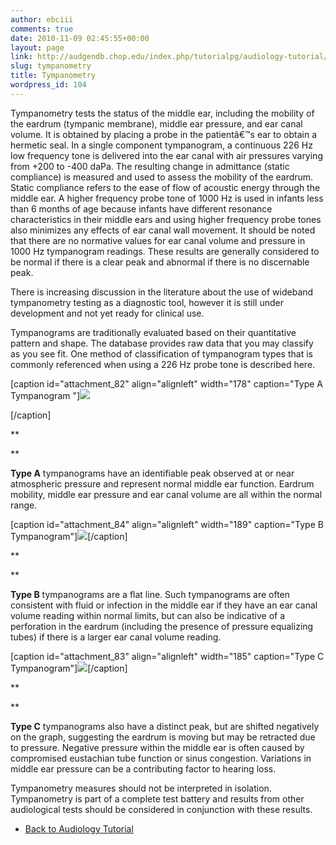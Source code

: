```yaml
---
author: ebciii
comments: true
date: 2010-11-09 02:45:55+00:00
layout: page
link: http://audgendb.chop.edu/index.php/tutorialpg/audiology-tutorial/tympanometry/
slug: tympanometry
title: Tympanometry
wordpress_id: 104
---
```


Tympanometry tests the status of the middle ear, including the mobility of the eardrum (tympanic membrane), middle ear pressure, and ear canal volume.  It is obtained by placing a probe in the patientâ€™s ear to obtain a hermetic seal.  In a single component tympanogram, a continuous 226 Hz low frequency tone is delivered into the ear canal with air pressures varying from +200 to -400 daPa. The resulting change in admittance (static compliance) is measured and used to assess the mobility of the eardrum. Static compliance refers to the ease of flow of acoustic energy through the middle ear. A higher frequency probe tone of 1000 Hz is used in infants less than 6 months of age because infants have different resonance characteristics in their middle ears and using higher frequency probe tones also 
minimizes any effects of ear canal wall movement.  It should be noted that there are no normative values for ear canal volume and pressure in 1000 Hz tympanogram readings.  These results are generally considered to be normal if there is a clear peak and abnormal if there is no discernable peak.

There is increasing discussion in the literature about the use of wideband tympanometry testing as a diagnostic tool, however it is still under development and not yet ready for clinical use.

Tympanograms are traditionally evaluated based on their quantitative pattern and shape.  The database provides raw data that you may classify as you see fit.  One method of classification of tympanogram types that is commonly referenced when using a 226 Hz probe tone is described here.


[caption id="attachment_82" align="alignleft" width="178" caption="Type A  Tympanogram "][![](http://audgendb.chop.edu/wp-content/uploads/2010/11/TympanogramMegan.jpg)](http://audgendb.chop.edu/wp-content/uploads/2010/11/TympanogramMegan.jpg)  

[/caption]




**  

**




**Type A** tympanograms have an identifiable peak observed at or near atmospheric pressure and represent normal middle ear function. Eardrum mobility, middle ear pressure and ear canal volume are all within the normal range.




[caption id="attachment_84" align="alignleft" width="189" caption="Type B Tympanogram"][![](http://audgendb.chop.edu/wp-content/uploads/2010/11/TympanogramMegan2-1.jpg)](http://audgendb.chop.edu/wp-content/uploads/2010/11/TympanogramMegan2-1.jpg)[/caption]




**  

**




**Type B** tympanograms are a flat line.  Such tympanograms are often consistent with fluid or infection in the middle ear if they have an ear canal volume reading within normal limits, but can also be indicative of a perforation in the eardrum (including the presence of pressure equalizing tubes) if there is a larger ear canal volume reading.




[caption id="attachment_83" align="alignleft" width="185" caption="Type C  Tympanogram"][![](http://audgendb.chop.edu/wp-content/uploads/2010/11/TympanogramMegan3.jpg)](http://audgendb.chop.edu/wp-content/uploads/2010/11/TympanogramMegan3.jpg)[/caption]




**  

**




**Type C** tympanograms also have a distinct peak, but are shifted negatively on the graph, suggesting the eardrum is moving but may be retracted due to pressure.  Negative pressure within the middle ear is often caused by compromised eustachian tube function or sinus congestion.  Variations in middle ear pressure can be a contributing factor to hearing loss.


Tympanometry measures should not be interpreted in isolation. Tympanometry is part of a complete test battery and results from other audiological tests should be considered in conjunction with these results.






  * [Back to Audiology Tutorial](http://audgendb.chop.edu/index.php/audiology-tutorial/)


